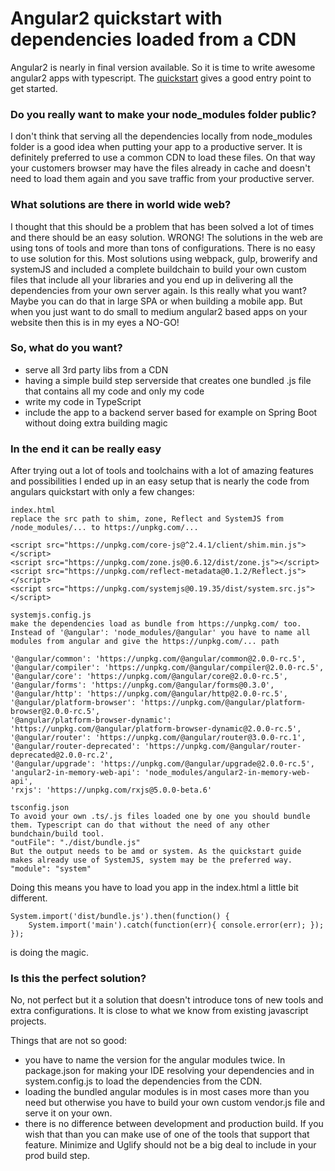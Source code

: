 # Angular2 quickstart with dependencies loaded from a CDN

Angular2 is nearly in final version available. So it is time to write awesome angular2 apps with typescript. The <a href="https://angular.io/docs/ts/latest/quickstart.html">quickstart</a> gives a good entry point to get started.

### Do you really want to make your node_modules folder public?

I don't think that serving all the dependencies locally from node_modules folder is a good idea when putting your app to a productive server. It is definitely preferred to use a common CDN to load these files. On that way your customers browser may have the files already in cache and doesn't need to load them again and you save traffic from your productive server.

### What solutions are there in world wide web?

I thought that this should be a problem that has been solved a lot of times and there should be an easy solution. WRONG! The solutions in the web are using tons of tools and more than tons of configurations. There is no easy to use solution for this. Most solutions using webpack, gulp, browerify and systemJS and included a complete buildchain to build your own custom files that include all your libraries and you end up in delivering all the dependencies from your own server again. Is this really what you want? Maybe you can do that in large SPA or when building a mobile app. But when you just want to do small to medium angular2 based apps on your website then this is in my eyes a NO-GO!

### So, what do you want?

* serve all 3rd party libs from a CDN
* having a simple build step serverside that creates one bundled .js file that contains all my code and only my code
* write my code in TypeScript
* include the app to a backend server based for example on Spring Boot without doing extra building magic

### In the end it can be really easy

After trying out a lot of tools and toolchains with a lot of amazing features and possibilities I ended up in an easy setup that is nearly the code from angulars quickstart with only a few changes:

```
index.html
replace the src path to shim, zone, Reflect and SystemJS from /node_modules/... to https://unpkg.com/...

<script src="https://unpkg.com/core-js@^2.4.1/client/shim.min.js"></script>
<script src="https://unpkg.com/zone.js@0.6.12/dist/zone.js"></script>
<script src="https://unpkg.com/reflect-metadata@0.1.2/Reflect.js"></script>
<script src="https://unpkg.com/systemjs@0.19.35/dist/system.src.js"></script>
```

```
systemjs.config.js
make the dependencies load as bundle from https://unpkg.com/ too.
Instead of '@angular': 'node_modules/@angular' you have to name all modules from angular and give the https://unpkg.com/... path

'@angular/common': 'https://unpkg.com/@angular/common@2.0.0-rc.5',
'@angular/compiler': 'https://unpkg.com/@angular/compiler@2.0.0-rc.5',
'@angular/core': 'https://unpkg.com/@angular/core@2.0.0-rc.5',
'@angular/forms': 'https://unpkg.com/@angular/forms@0.3.0',
'@angular/http': 'https://unpkg.com/@angular/http@2.0.0-rc.5',
'@angular/platform-browser': 'https://unpkg.com/@angular/platform-browser@2.0.0-rc.5',
'@angular/platform-browser-dynamic': 'https://unpkg.com/@angular/platform-browser-dynamic@2.0.0-rc.5',
'@angular/router': 'https://unpkg.com/@angular/router@3.0.0-rc.1',
'@angular/router-deprecated': 'https://unpkg.com/@angular/router-deprecated@2.0.0-rc.2',
'@angular/upgrade': 'https://unpkg.com/@angular/upgrade@2.0.0-rc.5',
'angular2-in-memory-web-api': 'node_modules/angular2-in-memory-web-api',
'rxjs': 'https://unpkg.com/rxjs@5.0.0-beta.6'
```

```
tsconfig.json
To avoid your own .ts/.js files loaded one by one you should bundle them. Typescript can do that without the need of any other bundchain/build tool.
"outFile": "./dist/bundle.js"
But the output needs to be amd or system. As the quickstart guide makes already use of SystemJS, system may be the preferred way.
"module": "system"
```

Doing this means you have to load you app in the index.html a little bit different.
```
System.import('dist/bundle.js').then(function() {
    System.import('main').catch(function(err){ console.error(err); });
});
```
is doing the magic.

### Is this the perfect solution?

No, not perfect but it a solution that doesn't introduce tons of new tools and extra configurations. It is close to what we know from existing javascript projects.

Things that are not so good:
* you have to name the version for the angular modules twice. In package.json for making your IDE resolving your dependencies and in system.config.js to load the dependencies from the CDN.
* loading the bundled angular modules is in most cases more than you need but otherwise you have to build your own custom vendor.js file and serve it on your own.
* there is no difference between development and production build. If you wish that than you can make use of one of the tools that support that feature. Minimize and Uglify should not be a big deal to include in your prod build step.
